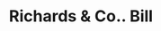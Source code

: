 ---
doi: 10.7916/D81R82JZ
date_other: '1871'
date_other_textual: '1871'
form: printed ephemera
genre:
- Invoices
name:
- Richards & Co.
object_in_context_url: https://biggert.cul.columbia.edu/items/view/ave_biggert_00447
subject_hierarchical_geographic:
- Boston, Massachusetts, United States
subject_name:
- Richards & Co.
title: Richards & Co.. Bill
sort_title: Richards & Co.. Bill
call_number: ave_biggert_00447
coordinates:
- 42.35805555555556,-71.06361111111111
pid: ave_biggert_00447
identifiers: ave_biggert_00447
permalink: /biggert/ave_biggert_00447/
layout: iiif-image-page
---